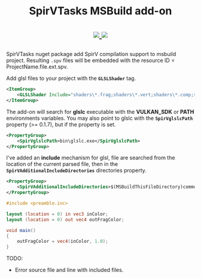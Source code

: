 <h1 align="center">
  SpirVTasks MSBuild add-on
  <br>  
<p align="center">
  <a href="https://www.nuget.org/packages/SpirVTasks">
    <img src="https://buildstats.info/nuget/SpirVTasks">
  </a>
  <a href="https://www.paypal.me/GrandTetraSoftware">
    <img src="https://img.shields.io/badge/Donate-PayPal-green.svg">
  </a>  
</p>
</h1>

SpirVTasks nuget package add SpirV compilation support to msbuild project. Resulting `.spv`
files will be embedded with the resource ID = ProjectName.file.ext.spv.

Add glsl files to your project with the **`GLSLShader`** tag.

```xml
<ItemGroup>    
	<GLSLShader Include="shaders\*.frag;shaders\*.vert;shaders\*.comp;shaders\*.geom" />
</ItemGroup> 
```

The add-on will search for **glslc** executable with the **VULKAN_SDK** or **PATH** environments variables.
You may also point to glslc with the **`SpirVglslcPath`** property (>= 0.1.7), but if the property is set.

```xml
<PropertyGroup>
    <SpirVglslcPath>bin\glslc.exe</SpirVglslcPath>
</PropertyGroup>
```

I've added an **include** mechanism for glsl, file are searched from the location of the current parsed file,
then in the **`SpirVAdditionalIncludeDirectories`** directories property.

```xml
<PropertyGroup>
    <SpirVAdditionalIncludeDirectories>$(MSBuildThisFileDirectory)common\shaders</SpirVAdditionalIncludeDirectories>
</PropertyGroup>
```

```glsl
#include <preamble.inc>

layout (location = 0) in vec3 inColor;
layout (location = 0) out vec4 outFragColor;

void main() 
{
    outFragColor = vec4(inColor, 1.0);
}
```

TODO:

- Error source file and line with included files.
